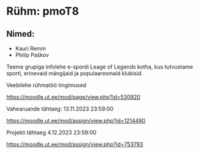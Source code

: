 # Rühm: pmoT8

## Nimed:
* Kauri Remm
* Philip Paškov

Teeme grupiga infolehe e-spordi Leage of Legends kotha, kus tutvustame sporti, erinevaid mängijaid ja
populaaresmaid klubisid.


Veebilehe rühmatöö tingimused

https://moodle.ut.ee/mod/page/view.php?id=530920


Vahearuande tähtaeg: 13.11.2023 23:59:00

https://moodle.ut.ee/mod/assign/view.php?id=1214480


Projekti tähtaeg 4.12.2023 23:59:00

https://moodle.ut.ee/mod/assign/view.php?id=753793
